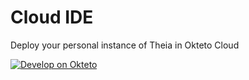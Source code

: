 # Cloud IDE

Deploy your personal instance of Theia in Okteto Cloud

[![Develop on Okteto](https://okteto.com/develop-okteto.svg)](https://cloud.okteto.com/deploy?repo)